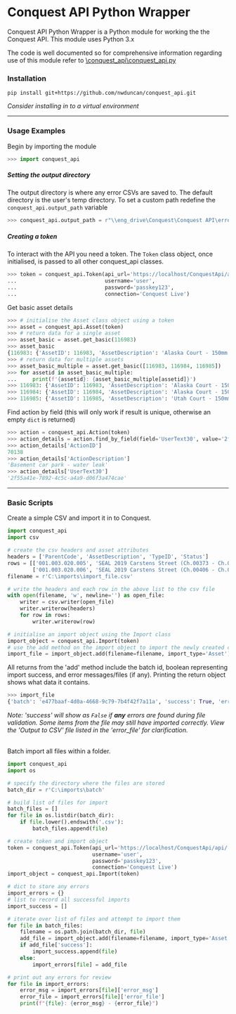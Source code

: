 # Conquest API Python Wrapper

Conquest API Python Wrapper is a Python module for working the the Conquest API. This module uses Python 3.x

The code is well documented so for comprehensive information regarding use of this module refer to [\conquest_api\conquest_api.py](https://github.com/nwduncan/conquest_api/blob/master/conquest_api/conquest_api.py)

### Installation

```
pip install git+https://github.com/nwduncan/conquest_api.git
```
*Consider installing in to a virtual environment*

---
### Usage Examples
Begin by importing the module
```python
>>> import conquest_api
```

##### Setting the output directory
The output directory is where any error CSVs are saved to. The default directory is the user's temp directory. To set a custom path redefine the `conquest_api.output_path` variable
```python
>>> conquest_api.output_path = r"\\eng_drive\Conquest\Conquest API\errors"
```


##### Creating a token
To interact with the API you need a token. The `Token` class object, once initialised, is passed to all other conquest_api classes.
```python
>>> token = conquest_api.Token(api_url='https://localhost/ConquestApi/api/',
...                            username='user',
...                            password='passkey123',
...                            connection='Conquest Live')
```

Get basic asset details
```python
>>> # initialise the Asset class object using a token
>>> asset = conquest_api.Asset(token)
>>> # return data for a single asset
>>> asset_basic = asset.get_basic(116983)
>>> asset_basic
{116983: {'AssetID': 116983, 'AssetDescription': 'Alaska Court - 150mm PVC Sewer Gravity Main - AssetID 116983', 'DepartmentID': None, 'FamilyCode': '005.004.055.161', 'Location': None, 'ParentID': 113670}}
>>> # return data for multiple assets
>>> asset_basic_multiple = asset.get_basic([116983, 116984, 116985])
>>> for assetid in asset_basic_multiple:
...     print(f'{assetid}: {asset_basic_multiple[assetid]}')
>>> 116983: {'AssetID': 116983, 'AssetDescription': 'Alaska Court - 150mm PVC Sewer Gravity Main - AssetID 116983', 'DepartmentID': None, 'FamilyCode': '005.004.055.161','Location': None, 'ParentID': 113670}
>>> 116984: {'AssetID': 116984, 'AssetDescription': 'Alaska Court - 150mm PVC Sewer Gravity Main - AssetID 116984', 'DepartmentID': None, 'FamilyCode': '005.004.055.162','Location': None, 'ParentID': 113670}
>>> 116985: {'AssetID': 116985, 'AssetDescription': 'Utah Court - 150mm PVC Sewer Gravity Main - AssetID 116985', 'DepartmentID': None, 'FamilyCode': '005.004.055.163', 'Location': None, 'ParentID': 113670}
```

Find action by field (this will only work if result is unique, otherwise an empty `dict` is returned)
```python
>>> action = conquest_api.Action(token)
>>> action_details = action.find_by_field(field='UserText30', value='2f55a41e-7892-4c5c-a4a9-d06f3a474cae')
>>> action_details['ActionID']
70138
>>> action_details['ActionDescription']
'Basement car park - water leak'
>>> action_details['UserText30']
'2f55a41e-7892-4c5c-a4a9-d06f3a474cae'
```
---
### Basic Scripts
Create a simple CSV and import it in to Conquest.
```python
import conquest_api
import csv

# create the csv headers and asset attributes
headers = ['ParentCode', 'AssetDescription', 'TypeID', 'Status']
rows = [['001.003.020.005', 'SEAL 2019 Carstens Street (Ch.00373 - Ch.00406)', 1147, 'Proposed'],
        ['001.003.020.006', 'SEAL 2019 Carstens Street (Ch.00406 - Ch.00468)', 1147, 'Proposed']]
filename = r'C:\imports\import_file.csv'

# write the headers and each row in the above list to the csv file
with open(filename, 'w', newline='') as open_file:
    writer = csv.writer(open_file)
    writer.writerow(headers)
    for row in rows:
        writer.writerow(row)

# initialise an import object using the Import class
import_object = conquest_api.Import(token)
# use the add method on the import object to import the newly created csv file
import_file = import_object.add(filename=filename, import_type='Asset')
```
All returns from the 'add' method include the batch id, boolean representing import success, and error messages/files (if any). Printing the return object shows what data it contains.
```python
>>> import_file
{'batch': 'e477baaf-4d0a-4668-9c79-7b4f42f7a11a', 'success': True, 'error_msg': None, 'error_file': None}
```

*Note: 'success' will show as `False` if **any** errors are found during file validation. Some items from the file may still have imported correctly. View the 'Output to CSV' file listed in the 'error_file' for clarification.</br></br>*

Batch import all files within a folder.
```python
import conquest_api
import os

# specify the directory where the files are stored
batch_dir = r'C:\imports\batch'

# build list of files for import
batch_files = []
for file in os.listdir(batch_dir):
    if file.lower().endswith('.csv'):
        batch_files.append(file)

# create token and import object
token = conquest_api.Token(api_url='https://localhost/ConquestApi/api/',
						   username='user',
						   password='passkey123',
						   connection='Conquest Live')
import_object = conquest_api.Import(token)

# dict to store any errors
import_errors = {}
# list to record all successful imports
import_success = []

# iterate over list of files and attempt to import them
for file in batch_files:
    filename = os.path.join(batch_dir, file)
    add_file = import_object.add(filename=filename, import_type='Asset')
    if add_file['success']:
        import_success.append(file)
    else:
        import_errors[file] = add_file

# print out any errors for review
for file in import_errors:
    error_msg = import_errors[file]['error_msg']
    error_file = import_errors[file]['error_file']
    print(f"{file}: {error_msg} - {error_file}")
```

